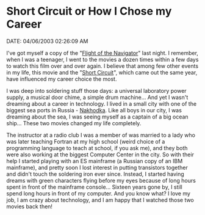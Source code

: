 # Short Circuit or How I Chose my Career

DATE: 04/06/2003 02:26:09 AM

I've got myself a copy of the "<a href="http://us.imdb.com/Title?0091059">Flight of the Navigator</a>" last night. I remember, when I was a teenager, I went to the movies a dozen times within a few days to watch this film over and over again. I believe that among few other events in my life, this movie and the "<a href="http://us.imdb.com/Title?0091949">Short Circuit</a>", which came out the same year, have influenced my career choice the most.

I was deep into soldering stuff those days: a universal laboratory power supply, a musical door chime, a simple drum machine... And yet I wasn't dreaming about a career in technology. I lived in a small city with one of the biggest sea ports in Russia - <a href="http://www.oakland-nakhodka.org/">Nakhodka</a>. Like all boys in our city, I was dreaming about the sea, I was seeing myself as a captain of a big ocean ship... These two movies changed my life completely.

The instructor at a radio club I was a member of was married to a lady who was later teaching Fortran at my high school (weird choice of a programming language to teach at school, if you ask me), and they both were also working at the biggest Computer Center in the city. So with their help I started playing with an ES mainframe (a Russian copy of an IBM mainframe), and pretty soon I lost interest in putting transistors together and didn't touch the soldering iron ever since. Instead, I started having dreams with green characters flying before my eyes because of long hours spent in front of the mainframe console... Sixteen years gone by, I still spend long hours in front of my computer. And you know what? I love my job, I am crazy about technology, and I am happy that I watched those two movies back then!
